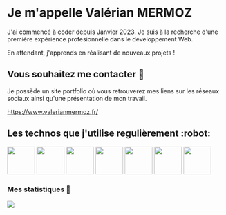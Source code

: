 <h1 style="underline">Je m'appelle Valérian MERMOZ</h1>

<p>J'ai commencé à coder depuis Janvier 2023. Je suis à la recherche d'une première expérience profesionnelle dans le développement Web.</p> 
<p>En attendant, j'apprends en réalisant de nouveaux projets !</p>

<h2 style="underline">Vous souhaitez me contacter 💬</h2>

<p>Je possède un site portfolio où vous retrouverez mes liens sur les réseaux sociaux ainsi qu'une présentation de mon travail.</p>
<a href="https://www.valerianmermoz.fr" target="_blank" rel="noferrer">https://www.valerianmermoz.fr/</a>

<h2>Les technos que j'utilise regulièrement :robot:</h2>
<div display="flex" flex-direction="row" align-items="center" justify-content="center">
<img src="https://cdn.jsdelivr.net/gh/devicons/devicon/icons/html5/html5-original.svg" width="64px" />
<img src="https://cdn.jsdelivr.net/gh/devicons/devicon/icons/css3/css3-original.svg"  width="64px" />
<img src="https://cdn.jsdelivr.net/gh/devicons/devicon/icons/sass/sass-original.svg" width="64px"/>
<img src="https://cdn.jsdelivr.net/gh/devicons/devicon/icons/javascript/javascript-original.svg" width="64px" />
<img src="https://cdn.jsdelivr.net/gh/devicons/devicon/icons/react/react-original.svg" width="64px" />
<img src="https://cdn.jsdelivr.net/gh/devicons/devicon/icons/nodejs/nodejs-original.svg" width="64px" />
<img src="https://cdn.jsdelivr.net/gh/devicons/devicon/icons/php/php-original.svg" width="64px" />
</div>
<h3>Mes statistiques 🔭</h3>

<img src="https://github-readme-stats.vercel.app/api?username=ValerianMermoz&show_icons=true&theme=transparent"/>

